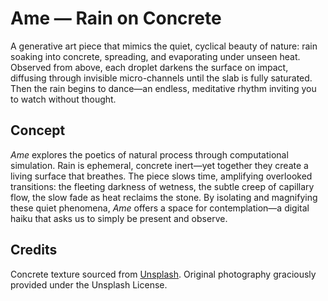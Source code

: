 # Ame — Rain on Concrete

A generative art piece that mimics the quiet, cyclical beauty of nature: rain soaking into concrete, spreading, and evaporating under unseen heat. Observed from above, each droplet darkens the surface on impact, diffusing through invisible micro-channels until the slab is fully saturated. Then the rain begins to dance—an endless, meditative rhythm inviting you to watch without thought.

## Concept

*Ame* explores the poetics of natural process through computational simulation. Rain is ephemeral, concrete inert—yet together they create a living surface that breathes. The piece slows time, amplifying overlooked transitions: the fleeting darkness of wetness, the subtle creep of capillary flow, the slow fade as heat reclaims the stone. By isolating and magnifying these quiet phenomena, *Ame* offers a space for contemplation—a digital haiku that asks us to simply be present and observe.

## Credits

Concrete texture sourced from [Unsplash](https://unsplash.com/photos/cPZ21gvclO8). Original photography graciously provided under the Unsplash License.


